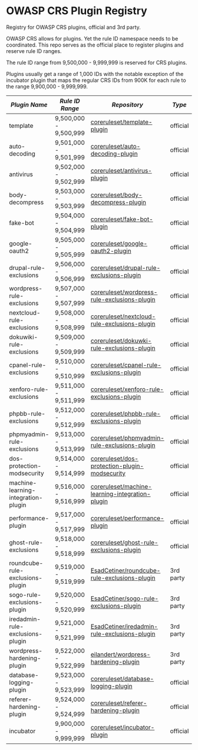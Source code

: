 # OWASP CRS Plugin Registry
Registry for OWASP CRS plugins, official and 3rd party.

OWASP CRS allows for plugins. Yet the rule ID namespace needs to be coordinated. This repo serves as the official 
place to register plugins and reserve rule ID ranges.

The rule ID range from 9,500,000 - 9,999,999 is reserved for CRS plugins.

Plugins usually get a range of 1,000 IDs with the notable exception of the incubator plugin that
maps the regular CRS IDs from 900K for each rule to the range 9,900,000 - 9,999,999.

| *Plugin Name*                       | *Rule ID Range*       | *Repository*                                                                                                            | *Type*    | *Status*            | *CI* |
|-------------------------------------|-----------------------|-------------------------------------------------------------------------------------------------------------------------|-----------|---------------------| -----|
| template                            | 9,500,000 - 9,500,999 | [coreruleset/template-plugin](https://github.com/coreruleset/template-plugin)                                           | official  | &#9989;&nbsp;tested | ![Integration tests](https://github.com/coreruleset/template-plugin/actions/workflows/integration.yml/badge.svg) |
| auto-decoding                       | 9,501,000 - 9,501,999 | [coreruleset/auto-decoding-plugin](https://github.com/coreruleset/auto-decoding-plugin)                                 | official  | untested            |      |
| antivirus                           | 9,502,000 - 9,502,999 | [coreruleset/antivirus-plugin](https://github.com/coreruleset/antivirus-plugin)                                         | official  | being tested        |      |
| body-decompress                     | 9,503,000 - 9,503,999 | [coreruleset/body-decompress-plugin](https://github.com/coreruleset/body-decompress-plugin)                             | official  | being tested        |      |
| fake-bot                            | 9,504,000 - 9,504,999 | [coreruleset/fake-bot-plugin](https://github.com/coreruleset/fake-bot-plugin)                                           | official  | &#9989;&nbsp;tested | ![Integration tests](https://github.com/coreruleset/fake-bot-plugin/actions/workflows/integration.yml/badge.svg) |
| google-oauth2                       | 9,505,000 - 9,505,999 | [coreruleset/google-oauth2-plugin](https://github.com/coreruleset/google-oauth2-plugin)                                 | official  | &#9989;&nbsp;tested | ![Integration tests](https://github.com/coreruleset/google-oauth2-plugin/actions/workflows/integration.yml/badge.svg) |
| drupal-rule-exclusions              | 9,506,000 - 9,506,999 | [coreruleset/drupal-rule-exclusions-plugin](https://github.com/coreruleset/drupal-rule-exclusions-plugin)               | official  | &#9989;&nbsp;tested | ![Integration tests](https://github.com/coreruleset/drupal-rule-exclusions-plugin/actions/workflows/integration.yml/badge.svg) |
| wordpress-rule-exclusions           | 9,507,000 - 9,507,999 | [coreruleset/wordpress-rule-exclusions-plugin](https://github.com/coreruleset/wordpress-rule-exclusions-plugin)         | official  | &#9989;&nbsp;tested | ![Integration tests](https://github.com/coreruleset/wordpress-rule-exclusions-plugin/actions/workflows/integration.yml/badge.svg) |
| nextcloud-rule-exclusions           | 9,508,000 - 9,508,999 | [coreruleset/nextcloud-rule-exclusions-plugin](https://github.com/coreruleset/nextcloud-rule-exclusions-plugin)         | official  | &#9989;&nbsp;tested | ![Integration tests](https://github.com/coreruleset/dokuwiki-rule-exclusions-plugin/actions/workflows/integration.yml/badge.svg) |
| dokuwiki-rule-exclusions            | 9,509,000 - 9,509,999 | [coreruleset/dokuwki-rule-exclusions-plugin](https://github.com/coreruleset/dokuwiki-rule-exclusions-plugin)            | official  | &#9989;&nbsp;tested | ![Integration tests](https://github.com/coreruleset/nextcloud-rule-exclusions-plugin/actions/workflows/integration.yml/badge.svg) |
| cpanel-rule-exclusions              | 9,510,000 - 9,510,999 | [coreruleset/cpanel-rule-exclusions-plugin](https://github.com/coreruleset/cpanel-rule-exclusions-plugin)               | official  | &#9989;&nbsp;tested | ![Integration tests](https://github.com/coreruleset/cpanel-rule-exclusions-plugin/actions/workflows/integration.yml/badge.svg) |
| xenforo-rule-exclusions             | 9,511,000 - 9,511,999 | [coreruleset/xenforo-rule-exclusions-plugin](https://github.com/coreruleset/xenforo-rule-exclusions-plugin)             | official  | &#9989;&nbsp;tested | ![Integration tests](https://github.com/coreruleset/xenforo-rule-exclusions-plugin/actions/workflows/integration.yml/badge.svg) |
| phpbb-rule-exclusions               | 9,512,000 - 9,512,999 | [coreruleset/phpbb-rule-exclusions-plugin](https://github.com/coreruleset/phpbb-rule-exclusions-plugin)                 | official  | &#9989;&nbsp;tested | ![Integration tests](https://github.com/coreruleset/phpbb-rule-exclusions-plugin/actions/workflows/integration.yml/badge.svg) |
| phpmyadmin-rule-exclusions          | 9,513,000 - 9,513,999 | [coreruleset/phpmyadmin-rule-exclusions-plugin](https://github.com/coreruleset/phpmyadmin-rule-exclusions-plugin)       | official  | &#9989;&nbsp;tested | ![Integration tests](https://github.com/coreruleset/phpmyadmin-rule-exclusions-plugin/actions/workflows/integration.yml/badge.svg) |
| dos-protection-modsecurity          | 9,514,000 - 9,514,999 | [coreruleset/dos-protection-plugin-modsecurity](https://github.com/coreruleset/dos-protection-plugin-modsecurity)       | official  | untested            |      |
| machine-learning-integration-plugin | 9,516,000 - 9,516,999 | [coreruleset/machine-learning-integration-plugin](https://github.com/coreruleset/machine-learning-integration-plugin)   | official  | draft               |      |
| performance-plugin                  | 9,517,000 - 9,517,999 | [coreruleset/performance-plugin](https://github.com/coreruleset/performance-plugin)                                     | official  | draft (Private)     |      |
| ghost-rule-exclusions               | 9,518,000 - 9,518,999 | [coreruleset/ghost-rule-exclusions-plugin](https://github.com/coreruleset/ghost-rule-exclusions-plugin)                 | official  | draft (Private)     |      |
| roundcube-rule-exclusions-plugin    | 9,519,000 - 9,519,999 | [EsadCetiner/roundcube-rule-exclusions-plugin](https://github.com/EsadCetiner/roundcube-rule-exclusions-plugin)         | 3rd party | &#9989;&nbsp;tested | ![Integration tests](https://github.com/EsadCetiner/roundcube-rule-exclusions-plugin/actions/workflows/integration.yml/badge.svg) |
| sogo-rule-exclusions-plugin         | 9,520,000 - 9,520,999 | [EsadCetiner/sogo-rule-exclusions-plugin](https://github.com/EsadCetiner/sogo-rule-exclusions-plugin)                   | 3rd party | &#9989;&nbsp;tested | ![Integration tests](https://github.com/EsadCetiner/sogo-rule-exclusions-plugin/actions/workflows/integration.yml/badge.svg) |
| iredadmin-rule-exclusions-plugin    | 9,521,000 - 9,521,999 | [EsadCetiner/iredadmin-rule-exclusions-plugin](https://github.com/EsadCetiner/iredadmin-rule-exclusions-plugin)         | 3rd party | &#9989;&nbsp;tested | ![Integration tests](https://github.com/EsadCetiner/iredadmin-rule-exclusions-plugin/actions/workflows/integration.yml/badge.svg) |
| wordpress-hardening-plugin          | 9,522,000 - 9,522,999 | [eilandert/wordpress-hardening-plugin](https://github.com/eilandert/wordpress-hardening-plugin)                         | 3rd party | untested            |      |
| database-logging-plugin             | 9,523,000 - 9,523,999 | [coreruleset/database-logging-plugin](https://github.com/coreruleset/database-logging-plugin)                           | official  | untested            |      |
| referer-hardening-plugin            | 9,524,000 - 9,524,999 | [coreruleset/referer-hardening-plugin](https://github.com/coreruleset/referer-hardening-plugin)                         | official  | &#9989;&nbsp;tested | ![Integration tests](https://github.com/coreruleset/referer-hardening-plugin/actions/workflows/integration.yml/badge.svg) |
| incubator                           | 9,900,000 - 9,999,999 | [coreruleset/incubator-plugin](https://github.com/coreruleset/incubator-plugin)                                         | official  | -                   |      |
